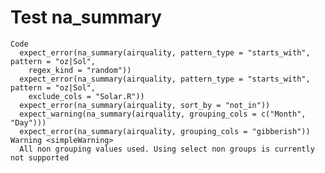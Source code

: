 # Test na_summary

    Code
      expect_error(na_summary(airquality, pattern_type = "starts_with", pattern = "oz|Sol",
        regex_kind = "random"))
      expect_error(na_summary(airquality, pattern_type = "starts_with", pattern = "oz|Sol",
        exclude_cols = "Solar.R"))
      expect_error(na_summary(airquality, sort_by = "not_in"))
      expect_warning(na_summary(airquality, grouping_cols = c("Month", "Day")))
      expect_error(na_summary(airquality, grouping_cols = "gibberish"))
    Warning <simpleWarning>
      All non grouping values used. Using select non groups is currently not supported

